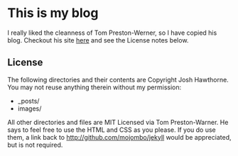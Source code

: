# This is my blog

I really liked the cleanness of Tom Preston-Werner, so I have copied his blog.
Checkout his site [here](https://github.com/mojombo/mojombo.github.io) and see
the License notes below.

## License

The following directories and their contents are Copyright Josh Hawthorne.
You may not reuse anything therein without my permission:

* \_posts/
* images/

All other directories and files are MIT Licensed via Tom Preston-Warner. He says 
to feel free to use the HTML and CSS as you please. If you do use them, a link 
back to http://github.com/mojombo/jekyll would be appreciated, but is not required.
